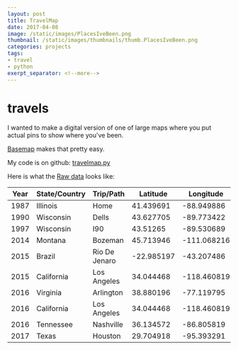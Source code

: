 ```yaml
---
layout: post
title: TravelMap
date: 2017-04-08
image: /static/images/PlacesIveBeen.png
thumbnail: /static/images/thumbnails/thumb.PlacesIveBeen.png
categories: projects
tags:
- travel
- python
exerpt_separator: <!--more-->
---
```


# travels

I wanted to make a digital version of one of large maps where you put actual pins to show where you've been.

[Basemap](http://matplotlib.org/basemap/users/robin.html) makes that pretty easy.


My code is on github: [travelmap.py](https://github.com/wilsonify/travels/blob/master/travelmap.py) 


Here is what the [Raw data](https://github.com/wilsonify/travels/blob/master/OhThePlacesIveBeen.csv)
looks like:

|Year|State/Country|Trip/Path|Latitude|Longitude
|----|-------------|---------|--------|---------|
|1987|Illinois|Home|41.439691|-88.949886|
|1990|Wisconsin|Dells|43.627705|-89.773422|
|1997|Wisconsin|I90|43.51265|-89.530689|
|2014|Montana|Bozeman|45.713946|-111.068216|
|2015|Brazil|Rio De Jenaro|-22.985197|-43.207486|
|2015|California|Los Angeles|34.044468|-118.460819|
|2016|Virginia|Arlington|38.880196|-77.119795|
|2016|California|Los Angeles|34.044468|-118.460819|
|2016|Tennessee|Nashville|36.134572|-86.805819|
|2017|Texas|Houston|29.704918|-95.393291|



